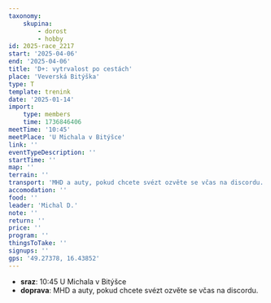 ```yaml
---
taxonomy:
    skupina:
        - dorost
        - hobby
id: 2025-race_2217
start: '2025-04-06'
end: '2025-04-06'
title: 'D+: vytrvalost po cestách'
place: 'Veverská Bitýška'
type: T
template: trenink
date: '2025-01-14'
import:
    type: members
    time: 1736846406
meetTime: '10:45'
meetPlace: 'U Michala v Bitýšce'
link: ''
eventTypeDescription: ''
startTime: ''
map: ''
terrain: ''
transport: 'MHD a auty, pokud chcete svézt ozvěte se včas na discordu.'
accomodation: ''
food: ''
leader: 'Michal D.'
note: ''
return: ''
price: ''
program: ''
thingsToTake: ''
signups: ''
gps: '49.27378, 16.43852'
---
```


* **sraz**: 10:45 U Michala v Bitýšce
* **doprava**: MHD a auty, pokud chcete svézt ozvěte se včas na discordu.
